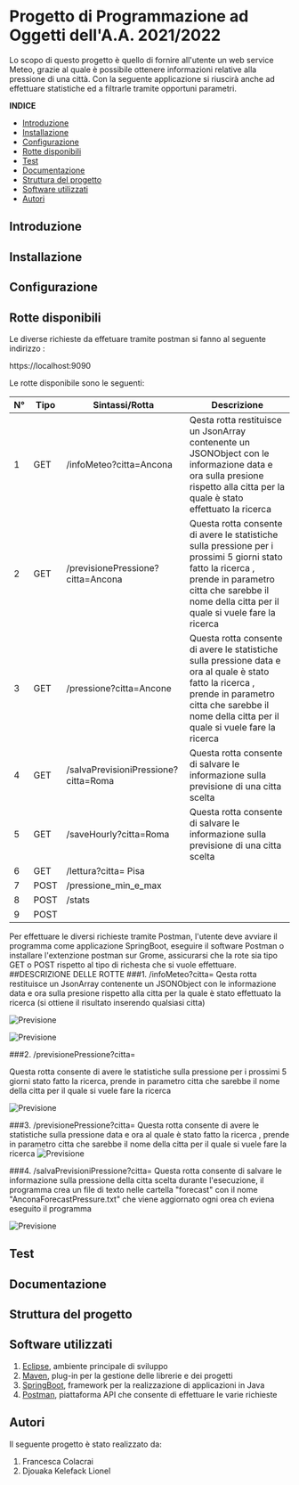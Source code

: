 # Progetto di Programmazione ad Oggetti dell'A.A. 2021/2022

Lo scopo di questo progetto è quello di fornire all'utente un web service Meteo, grazie al quale è possibile ottenere informazioni relative alla pressione di
una città. Con la seguente applicazione si riuscirà anche ad effettuare statistiche ed a filtrarle tramite opportuni parametri.

**INDICE**

* [Introduzione](#introduzione)
* [Installazione](#installazione)
* [Configurazione](#configurazione)
* [Rotte disponibili](#rotte)
* [Test](#test)
* [Documentazione](#documentazione)
* [Struttura del progetto](#struttura)
* [Software utilizzati](#software)
* [Autori](#autori)

<a name="introduzione"></a>
## Introduzione 

<a name="installazione"></a>
## Installazione

<a name="configurazione"></a>
## Configurazione 

<a name="rotte"></a>
## Rotte disponibili
Le diverse richieste da effetuare tramite postman si fanno al seguente indirizzo :

https://localhost:9090
<a name="table"></a>

Le rotte disponibile sono le seguenti:


|N°   | Tipo | Sintassi/Rotta                       | Descrizione                                                                                                                                                                                                  |
|-----|------|--------------------------------------|--------------------------------------------------------------------------------------------------------------------------------------------------------------------------------------------------------------|
| 1   | GET  | /infoMeteo?citta=Ancona              | Qesta rotta restituisce un JsonArray contenente un JSONObject con le informazione data e ora sulla presione rispetto alla citta per la quale è stato effettuato la ricerca |
| 2   | GET  | /previsionePressione?citta=Ancona    | Questa rotta consente di avere le statistiche sulla pressione per i prossimi 5 giorni stato fatto la ricerca , prende in parametro citta che sarebbe il nome della citta per il quale si vuele fare la ricerca                                                |
| 3   | GET  | /pressione?citta=Ancone    | Questa rotta consente di avere le statistiche sulla pressione data e ora al quale è stato fatto la ricerca , prende in parametro citta che sarebbe il nome della citta per il quale si vuele fare la ricerca                                                                                                                                                                                                              |
| 4   | GET  | /salvaPrevisioniPressione?citta=Roma | Questa rotta consente di salvare le informazione sulla previsione di una citta scelta                                                                                                                                                                                                             |
| 5   | GET  | /saveHourly?citta=Roma               |   Questa rotta consente di salvare le informazione sulla previsione di una citta scelta                                                                                                                                                                                                           |   
| 6   | GET  | /lettura?citta= Pisa                 |                                                                                                                                                                                                              |                                   
| 7   | POST | /pressione_min_e_max                 |                                                                                                                                                                                                              |
| 8   | POST | /stats                               |                                                                                                                                                                                                              |
| 9   | POST |                                      |                                                                                                                                                                                                              |

Per effettuare le diversi richieste tramite Postman, l'utente deve avviare il programma come applicazione 
SpringBoot, eseguire il software Postman o installare l'extenzione postman sur Grome, assicurarsi che 
la rote sia tipo GET o POST rispetto al tipo di richesta che si vuole effettuare.
##DESCRIZIONE DELLE ROTTE
###1. /infoMeteo?citta=
Qesta rotta restituisce un JsonArray contenente un JSONObject con le informazione data e ora sulla presione
rispetto alla citta per la quale è stato effettuato la ricerca 
(si ottiene il risultato inserendo qualsiasi citta)

![Previsione](/home/lionel/Scrivania/getMeteo1.png)

![Previsione](/home/lionel/Scrivania/getCitta2.png)

###2. /previsionePressione?citta=

Questa rotta consente di avere le statistiche sulla pressione per i prossimi 5 giorni stato fatto la ricerca,
prende in parametro citta che sarebbe il nome della citta per il quale si vuele fare la ricerca

![Previsione](/home/lionel/Scrivania/getPrevisione.png)


###3. /previsionePressione?citta=
Questa rotta consente di avere le statistiche sulla pressione data e ora al quale è stato fatto la ricerca , prende in parametro citta 
che sarebbe il nome della citta per il quale si vuele fare la ricerca
![Previsione](/home/lionel/Scrivania/1.png)

###4. /salvaPrevisioniPressione?citta=
Questa rotta consente di salvare le informazione sulla pressione della citta scelta
durante l'esecuzione, il programma crea un file di texto nelle cartella "forecast" con il nome "AnconaForecastPressure.txt" che viene aggiornato ogni orea 
ch eviena eseguito il programma

![Previsione](/home/lionel/Scrivania/2.png)

<a name="test"></a>
## Test

<a name="documentazione"></a>
## Documentazione

<a name="struttura"></a>
## Struttura del progetto

<a name="software"></a>
## Software utilizzati
1. [Eclipse](https://www.eclipse.org/downloads/), ambiente principale di sviluppo
2. [Maven](https://maven.apache.org/), plug-in per la gestione delle librerie e dei progetti
3. [SpringBoot](https://spring.io/projects/spring-boot), framework per la realizzazione di applicazioni in Java
4. [Postman](https://www.postman.com/), piattaforma API che consente di effettuare le varie richieste

<a name="autori"></a>
## Autori
Il seguente progetto è stato realizzato da:
1. Francesca Colacrai
2. Djouaka Kelefack Lionel
